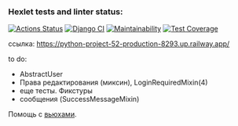 ### Hexlet tests and linter status:
[![Actions Status](https://github.com/vadim-gusak/python-project-52/workflows/hexlet-check/badge.svg)](https://github.com/vadim-gusak/python-project-52/actions)
[![Django CI](https://github.com/vadim-gusak/python-project-52/actions/workflows/django.yml/badge.svg)](https://github.com/vadim-gusak/python-project-52/actions/workflows/django.yml)
[![Maintainability](https://api.codeclimate.com/v1/badges/80c0770e70645a4db3ef/maintainability)](https://codeclimate.com/github/vadim-gusak/python-project-52/maintainability)
[![Test Coverage](https://api.codeclimate.com/v1/badges/80c0770e70645a4db3ef/test_coverage)](https://codeclimate.com/github/vadim-gusak/python-project-52/test_coverage)

ссылка: https://python-project-52-production-8293.up.railway.app/

to do:
- AbstractUser
- Права редактирования (миксин), LoginRequiredMixin(4)
- еще тесты. Фикстуры
- сообщения (SuccessMessageMixin)

Помощь с [вьюхами](https://habr.com/ru/post/568198/).